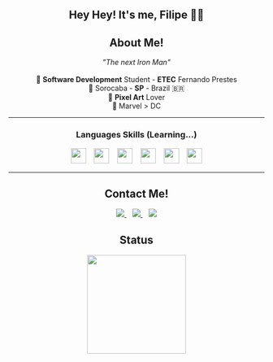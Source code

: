 <h2 align="center">Hey Hey! It's me, Filipe 👋🤓</h2>

<h2 align="center">About Me!</h2>
<div align="center">
<i>"The next Iron Man"</i> <br><br>
🏫 <b>Software Development</b> Student - <b>ETEC</b> Fernando Prestes <br>
📍 Sorocaba - <b>SP</b> - Brazil 🇧🇷 <br>
👾 <b>Pixel Art</b> Lover <br>
🤖 Marvel > DC <br>
</div>
 
<hr>
<h3 align="center">Languages Skills (Learning...)</h2>
<p align="center">
 <img src="https://img.shields.io/badge/-Python-14354C?style=flat&logo=python&logoColor=white" height=30> &nbsp;&nbsp; <img src="https://img.shields.io/badge/-PHP-6495ED?style=flat&logo=php&logoColor=white" height=30> &nbsp;&nbsp; <img src="https://img.shields.io/badge/-C%23-7B68EE?style=flat&logo=c-sharp&logoColor=white" height=30> &nbsp;&nbsp; <img src="https://img.shields.io/badge/-PostgreSQL-6495ED?style=flat&logo=postgresql&logoColor=white" height=30> &nbsp;&nbsp; <img src="https://img.shields.io/badge/-HTML-FF7F50?style=flat&logo=html5&logoColor=white" height=30> &nbsp;&nbsp; <img src="https://img.shields.io/badge/-CSS-1E90FF?style=flat&logo=css3&logoColor=white" height=30>
</p>
<hr>

<h2 align="center">Contact Me!</h2>
<p align="center">
 <a href="https://www.linkedin.com/in/devlipe/" rel="nofollow">
  <img src="https://img.shields.io/badge/linkedin-%230077B5.svg?&style=for-the-badge&logo=linkedin&logoColor=white">
 </a>
 &nbsp;&nbsp;
 <a href="https://www.instagram.com/lip__ee_/" rel="nofollow">
  <img src="https://img.shields.io/badge/instagram-%23E4405F.svg?&style=for-the-badge&logo=instagram&logoColor=white">
 </a>
 &nbsp;&nbsp;
 <a href="https://twitter.com/dev_lipe" rel="nofollow">
  <img src="https://img.shields.io/badge/Twitter-1DA1F2?style=for-the-badge&logo=twitter&logoColor=white">
 </a>
</p>

<h2 align="center">Status</h2>
<p align="center">
 <img height="194em" src="https://github-readme-stats.vercel.app/api?username=Lip-ee&show_icons=true&hide_border=true&&count_private=true&include_all_commits=true&theme=dark" />
</p>
